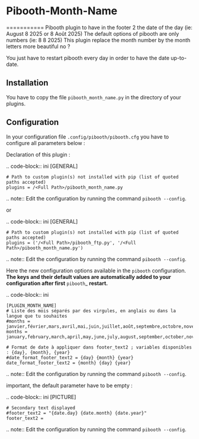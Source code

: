 # Pibooth-Month-Name
===========
Pibooth plugin to have in the footer 2 the  date of the day (ie: August 8 2025 or 8 Août 2025)
The default options of pibooth are only numbers (ie: 8 8 2025)
This plugin replace the month number by the month letters
more beautiful no ? 

You just have to restart pibooth every day in order to have the date up-to-date.

Installation
-------------

You have to copy the file `pibooth_month_name.py` in the directory of your plugins.

Configuration
-------------

In your configuration file `.config/pibooth/pibooth.cfg` you have to configure all parameters below : 

Declaration of this plugin : 

.. code-block:: ini
    [GENERAL]
        
    # Path to custom plugin(s) not installed with pip (list of quoted paths accepted)
    plugins = /<Full Path>/pibooth_month_name.py
.. note:: Edit the configuration by running the command ``pibooth --config``.

or 

.. code-block:: ini
    [GENERAL]
        
    # Path to custom plugin(s) not installed with pip (list of quoted paths accepted)
    plugins = ('/<Full Path>/pibooth_ftp.py', '/<Full Path>/pibooth_month_name.py')
.. note:: Edit the configuration by running the command ``pibooth --config``.

Here the new configuration options available in the `pibooth` configuration.
**The keys and their default values are automatically added to your configuration after first** `pibooth`_ **restart.**

.. code-block:: ini
    
    [PLUGIN_MONTH_NAME]
    # Liste des mois séparés par des virgules, en anglais ou dans la langue que tu souhaites
    #months = janvier,février,mars,avril,mai,juin,juillet,août,septembre,octobre,novembre,décembre
    months = january,february,march,april,may,june,july,august,september,october,november,december
    
    # Format de date à appliquer dans footer_text2 ; variables disponibles : {day}, {month}, {year}
    #date_format_footer_text2 = {day} {month} {year}
    date_format_footer_text2 = {month} {day} {year}


    
.. note:: Edit the configuration by running the command ``pibooth --config``.


important, the default parameter have to be empty :

.. code-block:: ini
    [PICTURE]
    
    # Secondary text displayed
    #footer_text2 = "{date.day} {date.month} {date.year}"
    footer_text2 =

.. note:: Edit the configuration by running the command ``pibooth --config``.


